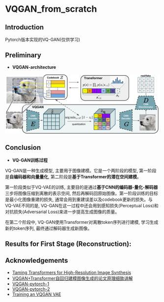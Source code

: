# VQGAN_from_scratch

## Introduction

Pytorch版本实现的VQ-GAN(仅供学习)

## Preliminary

- **VQGAN-architecture**

![vq-gan](./assets/vqgan-architecture.png)

## Conclusion

- **VQ-GAN训练过程**

VQ-GAN是一种生成模型, 主要用于图像建模。它是一个两阶段的模型, 第一阶段是**自编码器和向量量化**, 第二阶段是**基于Transformer的潜在空间建模**。

第一阶段类似于VQ-VAE的训练, 主要目的是通过**基于CNN的编码器-量化-解码器**三步将图像压缩到离散的表示空间, 然后再解码回原始图像。第一阶段训练的目标是最小化图像重建的损失, 通常会用到重建误差以及codebook更新的损失。与VQ-VAE不同的是, VQ-GAN在这一过程中还会用到感知损失(Perceptual Loss)和对抗损失(Adversarial Loss)来进一步提高生成图像的质量。

在第二个阶段中, VQ-GAN使用Transformer对离散token序列进行建模, 学习生成新的token序列, 最终通过解码器生成新图像。

## Results for First Stage (Reconstruction):

## Acknowledgements

- [Taming Transformers for High-Resolution Image Synthesis](https://arxiv.org/abs/2012.09841)
- [VQGAN+Transformer自回归建模图像生成的论文原理细致讲解
](https://www.bilibili.com/video/BV1mh411g7r5/?spm_id_from=333.788&vd_source=634f9cd56b5b0cf10f6976238630bd8d)
- [VQGAN-pytorch-1](https://github.com/dome272/VQGAN-pytorch)
- [VQGAN-pytorch-2](https://github.com/aa1234241/vqgan)
- [Training an VQGAN VAE](https://github.com/huggingface/diffusers/blob/3159e60d59819ae874ea3cdbd28e02d9e6c57321/examples/vqgan/README.md)
